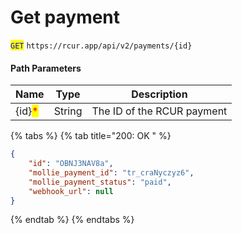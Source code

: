 # Get payment

<mark style="color:blue;">`GET`</mark> `https://rcur.app/api/v2/payments/{id}`

#### Path Parameters

| Name                                   | Type   | Description                |
| -------------------------------------- | ------ | -------------------------- |
| {id}<mark style="color:red;">\*</mark> | String | The ID of the RCUR payment |

{% tabs %}
{% tab title="200: OK " %}
```json
{
    "id": "OBNJ3NAV8a",
    "mollie_payment_id": "tr_craNyczyz6",
    "mollie_payment_status": "paid",
    "webhook_url": null
}
```
{% endtab %}
{% endtabs %}
